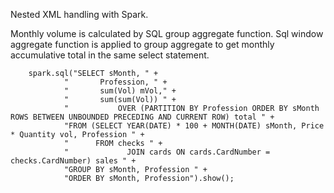 Nested XML handling with Spark.

Monthly volume is calculated by SQL group aggregate function.
Sql window aggregate function is applied to group aggregate to get monthly accumulative total in the same select statement.

        spark.sql("SELECT sMonth, " +
                "       Profession, " +
                "       sum(Vol) mVol," +
                "       sum(sum(Vol)) " +
                "           OVER (PARTITION BY Profession ORDER BY sMonth ROWS BETWEEN UNBOUNDED PRECEDING AND CURRENT ROW) total " +
                "FROM (SELECT YEAR(DATE) * 100 + MONTH(DATE) sMonth, Price * Quantity vol, Profession " +
                "      FROM checks " +
                "             JOIN cards ON cards.CardNumber = checks.CardNumber) sales " +
                "GROUP BY sMonth, Profession " +
                "ORDER BY sMonth, Profession").show();